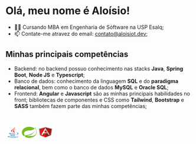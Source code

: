 # Olá, meu nome é Aloísio! 

- 🧑‍🎓 Cursando MBA em Engenharia de Sóftware na USP Esalq;
- 📫 Contate-me atravez do email: contato@aloisiot.dev;

## Minhas principais competências
- Backend: no backend possuo conhecimento nas stacks **Java**, **Spring Boot**, **Node JS** e **Typescript**;
- Banco de dados: conhecimento da linguagem **SQL** e do **paradigma relacional**, bem como o banco de dados **MySQL** e **Oracle SQL**;
- Frontend: **Angular** e **Javascript** são as minhas principais habilidades no front; bibliotecas de componentes e CSS como **Tailwind**, **Bootstrap** e **SASS** também fazem parte das minhas competências;

<br>
<div style="display: inline_block"><br>
  <img align="center" alt="Java" height="30" width="40" src="https://github.com/devicons/devicon/blob/master/icons/java/java-original.svg" />
  <img align="center" alt="Spring" height="30" width="40" src="https://github.com/devicons/devicon/blob/master/icons/spring/spring-original.svg">
  <img align="center" alt="Angular" height="30" width="40" src="https://github.com/devicons/devicon/blob/master/icons/angularjs/angularjs-original.svg">
</div>

